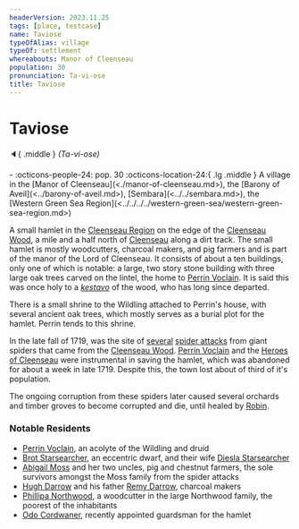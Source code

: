 ```yaml
---
headerVersion: 2023.11.25
tags: [place, testcase]
name: Taviose
typeOfAlias: village
typeOf: settlement
whereabouts: Manor of Cleenseau
population: 30
pronunciation: Ta-vi-ose
title: Taviose
---
```

# Taviose
:speaker:{ .middle } *(Ta-vi-ose)*  
<div class="grid cards ext-narrow-margin ext-one-column" markdown>
-  
    :octicons-people-24: pop. 30  
    :octicons-location-24:{ .lg .middle } A village in the [Manor of Cleenseau](<./manor-of-cleenseau.md>), the [Barony of Aveil](<../barony-of-aveil.md>), [Sembara](<../../sembara.md>), the [Western Green Sea Region](<../../../../western-green-sea/western-green-sea-region.md>)  
</div>


A small hamlet in the [Cleenseau Region](<./cleenseau-region.md>) on the edge of the [Cleenseau Wood](<./cleenseau-wood.md>), a mile and a half north of [Cleenseau](<cleenseau/cleenseau.md>) along a dirt track. The small hamlet is mostly woodcutters, charcoal makers, and pig farmers and is part of the manor of the Lord of Cleenseau. It consists of about a ten buildings, only one of which is notable: a large, two story stone building with three large oak trees carved on the lintel, the home to [Perrin Voclain](<../../../../../people/sembarans/perrin-voclain.md>).  It is said this was once holy to a *[kestavo](<../../../../../cosmology/religions/northern-folk-religions/kestavo.md>)* of the wood, who has long since departed.

There is a small shrine to the Wildling attached to Perrin's house, with several ancient oak trees, which mostly serves as a burial plot for the hamlet. Perrin tends to this shrine.


In the late fall of 1719, was the site of [several](<../../../../../events/1700s/1719/10/first-spider-attack-on-tavoise.md>) [spider attacks](<../../../../../events/1700s/1719/10/second-spider-attack-on-tavoise.md>) from giant spiders that came from the [Cleenseau Wood](<./cleenseau-wood.md>). [Perrin Voclain](<../../../../../people/sembarans/perrin-voclain.md>) and the [Heroes of Cleenseau](<../../../../../people/pcs/cleenseau/heroes-of-cleenseau.md>) were instrumental in saving the hamlet, which was abandoned for about a week in late 1719. Despite this, the town lost about of third of it's population. 

The ongoing corruption from these spiders later caused several orchards and timber groves to become corrupted and die, until healed by [Robin](<../../../../../people/pcs/cleenseau/robin-of-abenfyrd.md>).

### Notable Residents
* [Perrin Voclain](<../../../../../people/sembarans/perrin-voclain.md>), an acolyte of the Wildling and druid
* [Brot Starsearcher](<../../../../../people/dwarves/brot-starsearcher.md>), an eccentric dwarf, and their wife [Diesla Starsearcher](<../../../../../people/dwarves/diesla-starsearcher.md>)
* [Abigail Moss](<../../../../../people/sembarans/abigail-moss.md>) and her two uncles, pig and chestnut farmers, the sole survivors amongst the Moss family from the spider attacks
* [Hugh Darrow](<../../../../../people/sembarans/hugh-darrow.md>) and his father [Remy Darrow](<../../../../../people/sembarans/remy-darrow.md>), charcoal makers
* [Phillipa Northwood](<../../../../../people/sembarans/phillipa-northwood.md>), a woodcutter in the large Northwood family, the poorest of the inhabitants
* [Odo Cordwaner](<../../../../../people/sembarans/odo-cordwaner.md>), recently appointed guardsman for the hamlet

